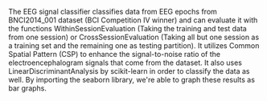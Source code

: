 The EEG signal classifier classifies data from EEG epochs from BNCI2014_001 dataset (BCI Competition IV winner) and can evaluate it with the functions WithinSessionEvaluation (Taking the training and test data from one session) or CrossSessionEvaluation (Taking all but one session as a training set and the remaining one as testing partition). 
It utilizes Common Spatial Pattern (CSP) to enhance the signal-to-noise ratio of the electroencephalogram signals that come from the dataset. It also uses LinearDiscriminantAnalysis by scikit-learn in order to classify the data as well. By importing the seaborn library, we're able to graph these results as bar graphs. 
